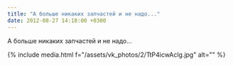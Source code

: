 ```yaml
---
title: "А больше никаких запчастей и не надо..."
date: 2012-08-27 14:18:00 +0300
---
```


А больше никаких запчастей и не надо...

{% include media.html f="/assets/vk_photos/2/TtP4icwAclg.jpg" alt="" %}
